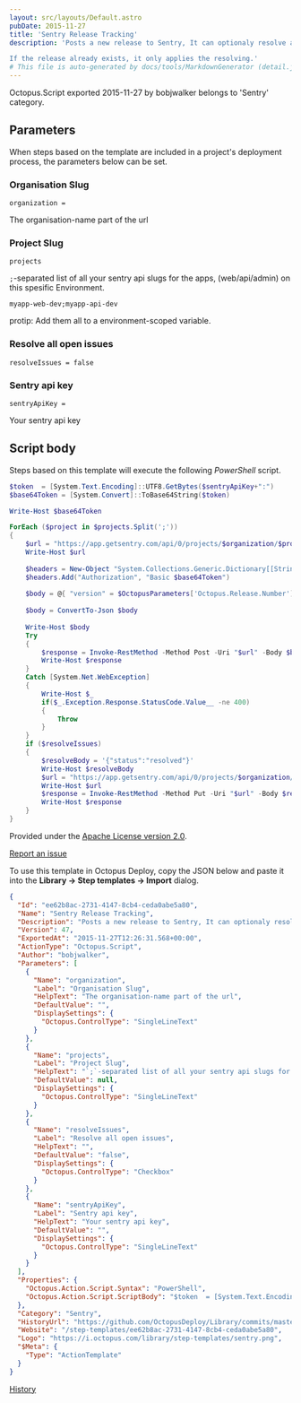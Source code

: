 ```yaml
---
layout: src/layouts/Default.astro
pubDate: 2015-11-27
title: 'Sentry Release Tracking'
description: 'Posts a new release to Sentry, It can optionaly resolve all previous issues.

If the release already exists, it only applies the resolving.'
# This file is auto-generated by docs/tools/MarkdownGenerator (detail.js)
---
```


Octopus.Script exported 2015-11-27 by bobjwalker belongs to 'Sentry' category.

## Parameters

When steps based on the template are included in a project's deployment process, the parameters below can be set.


<div class="param">

### Organisation Slug

`organization = `

The organisation-name part of the url

</div>
        
<div class="param">

### Project Slug

`projects`

`;`-separated list of all your sentry api slugs for the apps, (web/api/admin) on this spesific Environment.

    myapp-web-dev;myapp-api-dev

protip: Add them all to a environment-scoped variable.

</div>
        
<div class="param">

### Resolve all open issues

`resolveIssues = false`



</div>
        
<div class="param">

### Sentry api key

`sentryApiKey = `

Your sentry api key

</div>
        

## Script body

Steps based on this template will execute the following *PowerShell* script.

```PowerShell
$token  = [System.Text.Encoding]::UTF8.GetBytes($sentryApiKey+":")
$base64Token = [System.Convert]::ToBase64String($token)

Write-Host $base64Token

ForEach ($project in $projects.Split(';'))  
{
    $url = "https://app.getsentry.com/api/0/projects/$organization/$project/releases/"
    Write-Host $url
    
    $headers = New-Object "System.Collections.Generic.Dictionary[[String],[String]]"
    $headers.Add("Authorization", "Basic $base64Token")
    
    $body = @{ "version" = $OctopusParameters['Octopus.Release.Number'] }
    
    $body = ConvertTo-Json $body
    
    Write-Host $body
    Try
    {
        $response = Invoke-RestMethod -Method Post -Uri "$url" -Body $body -Headers $headers -ContentType "application/json"
        Write-Host $response
    }
    Catch [System.Net.WebException] 
    {
        Write-Host $_
        if($_.Exception.Response.StatusCode.Value__ -ne 400)
        {
            Throw
        }
    }
    if ($resolveIssues)
    {
        $resolveBody = '{"status":"resolved"}'
        Write-Host $resolveBody
        $url = "https://app.getsentry.com/api/0/projects/$organization/$project/groups/"
        Write-Host $url
        $response = Invoke-RestMethod -Method Put -Uri "$url" -Body $resolveBody -Headers $headers -ContentType "application/json"
        Write-Host $response
    }
}
```

Provided under the [Apache License version 2.0](https://github.com/OctopusDeploy/Library/blob/master/LICENSE.txt).

[Report an issue](https://github.com/OctopusDeploy/Library/issues/new?assignees=&labels=&projects=&template=bug-report.yml&title=Issue%20with%20Sentry%20Release%20Tracking&step-template=Sentry%20Release%20Tracking)

<div class="get-json">

To use this template in Octopus Deploy, copy the JSON below and paste it into the **Library → Step templates → Import** dialog.

```json
{
  "Id": "ee62b8ac-2731-4147-8cb4-ceda0abe5a80",
  "Name": "Sentry Release Tracking",
  "Description": "Posts a new release to Sentry, It can optionaly resolve all previous issues.\n\nIf the release already exists, it only applies the resolving.",
  "Version": 47,
  "ExportedAt": "2015-11-27T12:26:31.568+00:00",
  "ActionType": "Octopus.Script",
  "Author": "bobjwalker",
  "Parameters": [
    {
      "Name": "organization",
      "Label": "Organisation Slug",
      "HelpText": "The organisation-name part of the url",
      "DefaultValue": "",
      "DisplaySettings": {
        "Octopus.ControlType": "SingleLineText"
      }
    },
    {
      "Name": "projects",
      "Label": "Project Slug",
      "HelpText": "`;`-separated list of all your sentry api slugs for the apps, (web/api/admin) on this spesific Environment.\n\n    myapp-web-dev;myapp-api-dev\n\nprotip: Add them all to a environment-scoped variable.",
      "DefaultValue": null,
      "DisplaySettings": {
        "Octopus.ControlType": "SingleLineText"
      }
    },
    {
      "Name": "resolveIssues",
      "Label": "Resolve all open issues",
      "HelpText": "",
      "DefaultValue": "false",
      "DisplaySettings": {
        "Octopus.ControlType": "Checkbox"
      }
    },
    {
      "Name": "sentryApiKey",
      "Label": "Sentry api key",
      "HelpText": "Your sentry api key",
      "DefaultValue": "",
      "DisplaySettings": {
        "Octopus.ControlType": "SingleLineText"
      }
    }
  ],
  "Properties": {
    "Octopus.Action.Script.Syntax": "PowerShell",
    "Octopus.Action.Script.ScriptBody": "$token  = [System.Text.Encoding]::UTF8.GetBytes($sentryApiKey+\":\")\n$base64Token = [System.Convert]::ToBase64String($token)\n\nWrite-Host $base64Token\n\nForEach ($project in $projects.Split(';'))  \n{\n    $url = \"https://app.getsentry.com/api/0/projects/$organization/$project/releases/\"\n    Write-Host $url\n    \n    $headers = New-Object \"System.Collections.Generic.Dictionary[[String],[String]]\"\n    $headers.Add(\"Authorization\", \"Basic $base64Token\")\n    \n    $body = @{ \"version\" = $OctopusParameters['Octopus.Release.Number'] }\n    \n    $body = ConvertTo-Json $body\n    \n    Write-Host $body\n    Try\n    {\n        $response = Invoke-RestMethod -Method Post -Uri \"$url\" -Body $body -Headers $headers -ContentType \"application/json\"\n        Write-Host $response\n    }\n    Catch [System.Net.WebException] \n    {\n        Write-Host $_\n        if($_.Exception.Response.StatusCode.Value__ -ne 400)\n        {\n            Throw\n        }\n    }\n    if ($resolveIssues)\n    {\n        $resolveBody = '{\"status\":\"resolved\"}'\n        Write-Host $resolveBody\n        $url = \"https://app.getsentry.com/api/0/projects/$organization/$project/groups/\"\n        Write-Host $url\n        $response = Invoke-RestMethod -Method Put -Uri \"$url\" -Body $resolveBody -Headers $headers -ContentType \"application/json\"\n        Write-Host $response\n    }\n}"
  },
  "Category": "Sentry",
  "HistoryUrl": "https://github.com/OctopusDeploy/Library/commits/master/step-templates//opt/buildagent/work/75443764cd38076d/step-templates/sentry-release-tracking.json",
  "Website": "/step-templates/ee62b8ac-2731-4147-8cb4-ceda0abe5a80",
  "Logo": "https://i.octopus.com/library/step-templates/sentry.png",
  "$Meta": {
    "Type": "ActionTemplate"
  }
}
```

[History](https://github.com/OctopusDeploy/Library/commits/master/step-templates/https://github.com/OctopusDeploy/Library/commits/master/step-templates//opt/buildagent/work/75443764cd38076d/step-templates/sentry-release-tracking.json)

</div>
